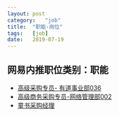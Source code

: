 ```yaml
---
layout:	post
category:	"job"
title:	"职能-岗位"
tags:	[job]
date:	2019-07-19
---
```

## 网易内推职位类别：职能
- [高级采购专员- 有道事业部036](http://mobile.bole.netease.com/bole/boleDetail?id=15225&employeeId=346f03c3cda5f04c&key=all)
- [高级商务采购专员-网络管理部002](http://mobile.bole.netease.com/bole/boleDetail?id=14159&employeeId=346f03c3cda5f04c&key=all)
- [童书采购经理](http://mobile.bole.netease.com/bole/boleDetail?id=14635&employeeId=346f03c3cda5f04c&key=all)
